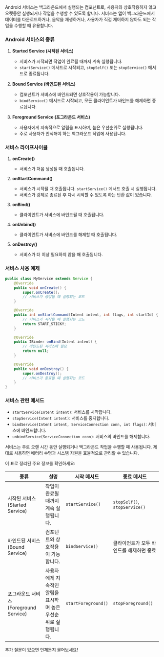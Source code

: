 Android 서비스는 백그라운드에서 실행되는 컴포넌트로, 사용자와 상호작용하지 않고 오랫동안 실행되거나 작업을 수행할 수 있도록 합니다. 서비스는 앱이 백그라운드에서 데이터를 다운로드하거나, 음악을 재생하거나, 사용자가 직접 제어하지 않아도 되는 작업을 수행할 때 유용합니다.

### Android 서비스의 종류

1. **Started Service (시작된 서비스)**
   - 서비스가 시작되면 작업이 완료될 때까지 계속 실행됩니다.
   - `startService()` 메서드로 시작되고, `stopSelf()` 또는 `stopService()` 메서드로 종료됩니다.

2. **Bound Service (바인드된 서비스)**
   - 컴포넌트가 서비스에 바인드되면 상호작용이 가능합니다.
   - `bindService()` 메서드로 시작되고, 모든 클라이언트가 바인드를 해제하면 종료됩니다.

3. **Foreground Service (포그라운드 서비스)**
   - 사용자에게 지속적으로 알림을 표시하며, 높은 우선순위로 실행됩니다.
   - 주로 사용자가 인식해야 하는 백그라운드 작업에 사용됩니다.

### 서비스 라이프사이클

1. **onCreate()**
   - 서비스가 처음 생성될 때 호출됩니다.

2. **onStartCommand()**
   - 서비스가 시작될 때 호출됩니다. `startService()` 메서드 호출 시 실행됩니다.
   - 서비스가 강제로 종료된 후 다시 시작할 수 있도록 하는 반환 값이 있습니다.

3. **onBind()**
   - 클라이언트가 서비스에 바인드될 때 호출됩니다.

4. **onUnbind()**
   - 클라이언트가 서비스에 바인드를 해제할 때 호출됩니다.

5. **onDestroy()**
   - 서비스가 더 이상 필요하지 않을 때 호출됩니다.

### 서비스 사용 예제

```java
public class MyService extends Service {
    @Override
    public void onCreate() {
        super.onCreate();
        // 서비스가 생성될 때 실행되는 코드
    }

    @Override
    public int onStartCommand(Intent intent, int flags, int startId) {
        // 서비스가 시작될 때 실행되는 코드
        return START_STICKY;
    }

    @Override
    public IBinder onBind(Intent intent) {
        // 바인드된 서비스에 필요
        return null;
    }

    @Override
    public void onDestroy() {
        super.onDestroy();
        // 서비스가 종료될 때 실행되는 코드
    }
}
```

### 서비스 관련 메서드

- `startService(Intent intent)`: 서비스를 시작합니다.
- `stopService(Intent intent)`: 서비스를 중지합니다.
- `bindService(Intent intent, ServiceConnection conn, int flags)`: 서비스에 바인드합니다.
- `unbindService(ServiceConnection conn)`: 서비스의 바인드를 해제합니다.

서비스는 주로 오랜 시간 동안 실행되거나 백그라운드 작업을 수행할 때 사용됩니다. 제대로 사용하면 배터리 수명과 시스템 자원을 효율적으로 관리할 수 있습니다.

이 표로 정리된 주요 정보를 확인하세요:

| 종류              | 설명                                                                 | 시작 메서드       | 종료 메서드          |
|-------------------|--------------------------------------------------------------------|-------------------|----------------------|
| 시작된 서비스 (Started Service) | 작업이 완료될 때까지 계속 실행됩니다.                                           | `startService()`   | `stopSelf()`, `stopService()` |
| 바인드된 서비스 (Bound Service) | 컴포넌트와 상호작용이 가능합니다.                                              | `bindService()`    | 클라이언트가 모두 바인드를 해제하면 종료 |
| 포그라운드 서비스 (Foreground Service) | 사용자에게 지속적인 알림을 표시하며 높은 우선순위로 실행됩니다.                      | `startForeground()`| `stopForeground()`    |

추가 질문이 있으면 언제든지 물어보세요!
